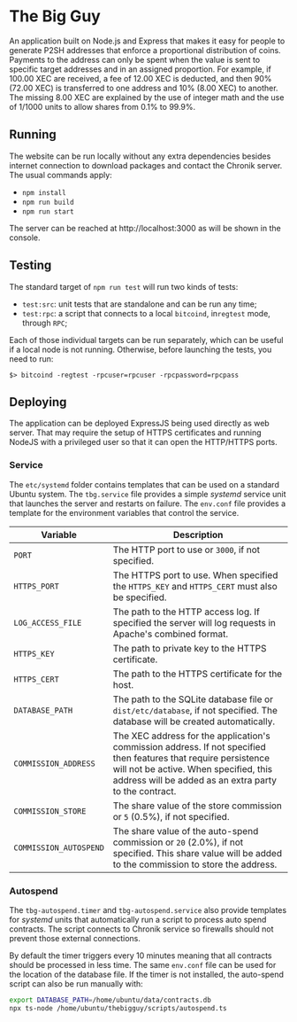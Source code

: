 The Big Guy
===========

An application built on Node.js and Express that makes it easy for people to generate P2SH addresses that enforce a proportional distribution of coins. Payments to the address can only be spent when the value is sent to specific target addresses and in an assigned proportion. For example, if 100.00 XEC are received, a fee of 12.00 XEC is deducted, and then 90% (72.00 XEC) is transferred to one address and 10% (8.00 XEC) to another. The missing 8.00 XEC are explained by the use of integer math and the use of $1/1000$ units to allow shares from 0.1% to 99.9%.

Running
-------

The website can be run locally without any extra dependencies besides internet connection to download packages and contact the  Chronik server. The usual commands apply:

  * `npm install`
  * `npm run build`
  * `npm run start`

The server can be reached at http://localhost:3000 as will be shown in the console.

Testing
-------

The standard target of `npm run test` will run two kinds of tests:

 * `test:src`: unit tests that are standalone and can be run any time;
 * `test:rpc`: a script that connects to a local `bitcoind`, in`regtest` mode, through `RPC`;

Each of those individual targets can be run separately, which can be useful if a local node is not running. Otherwise, before launching the tests, you need to run:

```
$> bitcoind -regtest -rpcuser=rpcuser -rpcpassword=rpcpass
```

Deploying
---------

The application can be deployed ExpressJS being used directly as web server. That may require the setup of HTTPS certificates and running NodeJS with a privileged user so that it can open the HTTP/HTTPS ports.

### Service

The `etc/systemd` folder contains templates that can be used on a standard Ubuntu system. The `tbg.service` file provides a simple  _systemd_ service unit that launches the server and restarts on failure. The `env.conf` file provides a template for the environment variables that control the service. 

| Variable               | Description |
| ---------------------- | ------------- |
| `PORT`                 | The HTTP port to use or `3000`, if not specified. |
| `HTTPS_PORT`           | The HTTPS port to use. When specified the `HTTPS_KEY` and `HTTPS_CERT` must also be specified. |
| `LOG_ACCESS_FILE`      | The path to the HTTP access log. If specified the server will log requests in Apache's combined format. |
| `HTTPS_KEY`            | The path to private key to the HTTPS certificate. |
| `HTTPS_CERT`           | The path to the HTTPS certificate for the host. |
| `DATABASE_PATH`        | The path to the SQLite database file or `dist/etc/database`, if not specified. The database will be created automatically.   |
| `COMMISSION_ADDRESS`   | The XEC address for the application's commission address. If not specified then features that require persistence will not be active. When specified, this address will be added as an extra party to the contract. |
| `COMMISSION_STORE`     | The share value of the store commission or `5` (0.5%), if not specified. |
| `COMMISSION_AUTOSPEND` | The share value of the auto-spend commission or `20` (2.0%), if not specified. This share value will be added to the commission to store the address. |

### Autospend

The `tbg-autospend.timer` and `tbg-autospend.service` also provide templates for _systemd_ units that automatically run a script to process auto spend contracts. The script connects to Chronik service so firewalls should not prevent those external connections.

By default the timer triggers every 10 minutes meaning that all contracts should be processed in less time. The same `env.conf` file can be used for the location of the database file. If the timer is not installed, the auto-spend script can also be run manually with:

```bash
export DATABASE_PATH=/home/ubuntu/data/contracts.db
npx ts-node /home/ubuntu/thebigguy/scripts/autospend.ts
```
